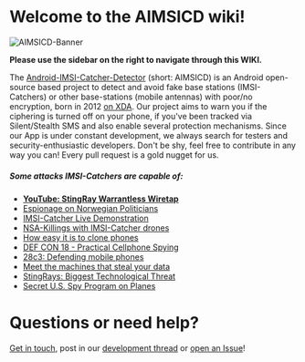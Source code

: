 # **Welcome to the AIMSICD wiki!**

![AIMSICD-Banner](https://spideroak.com/share/IFEU2U2JINCA/GitHub/home/SecUpwN/SpiderOak/PROMOTION/AIMSICD-Banner_Small.png)

**Please use the sidebar on the right to navigate through this WIKI.**

The [Android-IMSI-Catcher-Detector](https://secupwn.github.io/Android-IMSI-Catcher-Detector) (short: AIMSICD) is an Android open-source based project to detect and avoid fake base stations (IMSI-Catchers) or other base-stations (mobile antennas) with poor/no encryption, born in 2012 [on XDA](https://forum.xda-developers.com/showthread.php?t=1422969). Our project aims to warn you if the ciphering is turned off on your phone, if you've been tracked via Silent/Stealth SMS and also enable several protection mechanisms. Since our App is under constant development, we always search for testers and security-enthusiastic developers.  Don't be shy, feel free to contribute in any way you can! Every pull request is a gold nugget for us.

##### **Some attacks IMSI-Catchers are capable of:**

* **[YouTube: StingRay Warrantless Wiretap](https://www.youtube.com/watch?v=xpdpjX8Vsfw)**
* [Espionage on Norwegian Politicians](http://www.ibtimes.co.uk/newspaper-discovers-someone-listening-norwegian-politicians-phone-calls-1479385)
* [IMSI-Catcher Live Demonstration](https://www.youtube.com/watch?v=3oHx0zj3GWQ)
* [NSA-Killings with IMSI-Catcher drones](https://firstlook.org/theintercept/article/2014/02/10/the-nsas-secret-role/)
* [How easy it is to clone phones](http://www.youtube.com/watch?v=Ydo19YOzpzU)
* [DEF CON 18 - Practical Cellphone Spying](https://www.youtube.com/watch?v=fQSu9cBaojc)
* [28c3: Defending mobile phones](http://youtu.be/YWdHSJsEOck)
* [Meet the machines that steal your data](http://arstechnica.com/tech-policy/2013/09/meet-the-machines-that-steal-your-phones-data/)
* [StingRays: Biggest Technological Threat](https://www.eff.org/deeplinks/2012/10/stingrays-biggest-unknown-technological-threat-cell-phone-privacy)
* [Secret U.S. Spy Program on Planes](http://online.wsj.com/news/article_email/americans-cellphones-targeted-in-secret-u-s-spy-program-1415917533-lMyQjAxMTI0NTEwMzAxMTMwWj)

# Questions or need help?

[Get in touch](https://github.com/SecUpwN/Android-IMSI-Catcher-Detector/wiki/Contact), post in our [development thread](https://forum.xda-developers.com/showthread.php?t=1422969) or [open an Issue](https://github.com/SecUpwN/Android-IMSI-Catcher-Detector/wiki/Submitting-Issues)!
